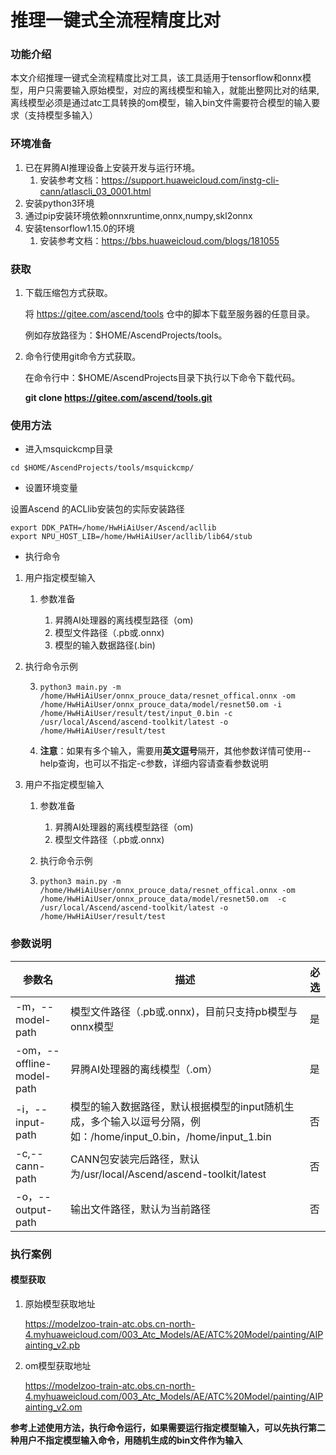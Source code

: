 # 推理一键式全流程精度比对

### 功能介绍

本文介绍推理一键式全流程精度比对工具，该工具适用于tensorflow和onnx模型，用户只需要输入原始模型，对应的离线模型和输入，就能出整网比对的结果,离线模型必须是通过atc工具转换的om模型，输入bin文件需要符合模型的输入要求（支持模型多输入）

### 环境准备

1. 已在昇腾AI推理设备上安装开发与运行环境。
   1. 安装参考文档：https://support.huaweicloud.com/instg-cli-cann/atlascli_03_0001.html
2. 安装python3环境
3. 通过pip安装环境依赖onnxruntime,onnx,numpy,skl2onnx
4. 安装tensorflow1.15.0的环境
   1. 安装参考文档：https://bbs.huaweicloud.com/blogs/181055

### 获取

1. 下载压缩包方式获取。

   将 https://gitee.com/ascend/tools 仓中的脚本下载至服务器的任意目录。

   例如存放路径为：$HOME/AscendProjects/tools。

2. 命令行使用git命令方式获取。

   在命令行中：$HOME/AscendProjects目录下执行以下命令下载代码。

   **git clone https://gitee.com/ascend/tools.git**

### 使用方法

- 进入msquickcmp目录


```
cd $HOME/AscendProjects/tools/msquickcmp/
```

- 设置环境变量


设置Ascend 的ACLlib安装包的实际安装路径

```
export DDK_PATH=/home/HwHiAiUser/Ascend/acllib
export NPU_HOST_LIB=/home/HwHiAiUser/acllib/lib64/stub 
```

- 执行命令

1. 用户指定模型输入
   1. 参数准备

      1. 昇腾AI处理器的离线模型路径（om)
      2. 模型文件路径（.pb或.onnx)
      3. 模型的输入数据路径(.bin)
   
2. 执行命令示例
   
   3. ```
      python3 main.py -m /home/HwHiAiUser/onnx_prouce_data/resnet_offical.onnx -om /home/HwHiAiUser/onnx_prouce_data/model/resnet50.om -i /home/HwHiAiUser/result/test/input_0.bin -c /usr/local/Ascend/ascend-toolkit/latest -o /home/HwHiAiUser/result/test
      ```
   4. **注意**：如果有多个输入，需要用**英文逗号**隔开，其他参数详情可使用--help查询，也可以不指定-c参数，详细内容请查看参数说明
   
2. 用户不指定模型输入
   1. 参数准备

      1. 昇腾AI处理器的离线模型路径（om)
      2. 模型文件路径（.pb或.onnx)

   2. 执行命令示例

   3. ```
      python3 main.py -m /home/HwHiAiUser/onnx_prouce_data/resnet_offical.onnx -om /home/HwHiAiUser/onnx_prouce_data/model/resnet50.om  -c /usr/local/Ascend/ascend-toolkit/latest -o /home/HwHiAiUser/result/test
      ```

### 参数说明

| 参数名                    | 描述                                                         | 必选 |
| ------------------------- | ------------------------------------------------------------ | ---- |
| -m，--model-path          | 模型文件路径（.pb或.onnx)，目前只支持pb模型与onnx模型        | 是   |
| -om，--offline-model-path | 昇腾AI处理器的离线模型（.om）                                | 是   |
| -i，--input-path          | 模型的输入数据路径，默认根据模型的input随机生成，多个输入以逗号分隔，例如：/home/input_0.bin，/home/input_1.bin | 否   |
| -c,--cann-path            | CANN包安装完后路径，默认为/usr/local/Ascend/ascend-toolkit/latest | 否   |
| -o，--output-path         | 输出文件路径，默认为当前路径                                 | 否   |

### 执行案例

#### 模型获取

1. 原始模型获取地址

   https://modelzoo-train-atc.obs.cn-north-4.myhuaweicloud.com/003_Atc_Models/AE/ATC%20Model/painting/AIPainting_v2.pb

2. om模型获取地址

   https://modelzoo-train-atc.obs.cn-north-4.myhuaweicloud.com/003_Atc_Models/AE/ATC%20Model/painting/AIPainting_v2.om

**参考上述使用方法，执行命令运行，如果需要运行指定模型输入，可以先执行第二种用户不指定模型输入命令，用随机生成的bin文件作为输入**



